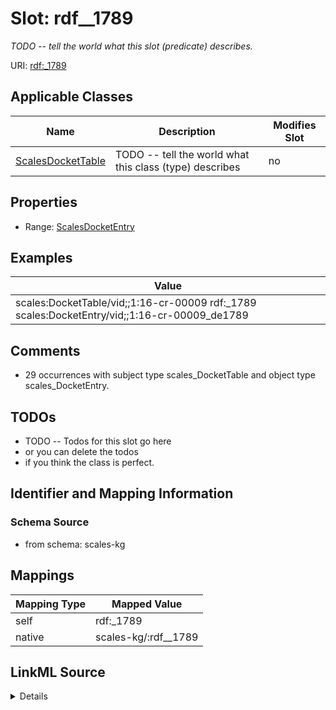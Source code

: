 

# Slot: rdf__1789


_TODO -- tell the world what this slot (predicate) describes._





URI: [rdf:_1789](http://www.w3.org/1999/02/22-rdf-syntax-ns#_1789)



<!-- no inheritance hierarchy -->





## Applicable Classes

| Name | Description | Modifies Slot |
| --- | --- | --- |
| [ScalesDocketTable](../classes/ScalesDocketTable.md) | TODO -- tell the world what this class (type) describes |  no  |







## Properties

* Range: [ScalesDocketEntry](../classes/ScalesDocketEntry.md)






## Examples

| Value |
| --- |
| scales:DocketTable/vid;;1:16-cr-00009 rdf:_1789 scales:DocketEntry/vid;;1:16-cr-00009_de1789 |

## Comments

* 29 occurrences with subject type scales_DocketTable and object type scales_DocketEntry.

## TODOs

* TODO -- Todos for this slot go here
* or you can delete the todos
* if you think the class is perfect.

## Identifier and Mapping Information







### Schema Source


* from schema: scales-kg




## Mappings

| Mapping Type | Mapped Value |
| ---  | ---  |
| self | rdf:_1789 |
| native | scales-kg/:rdf__1789 |




## LinkML Source

<details>
```yaml
name: rdf__1789
description: TODO -- tell the world what this slot (predicate) describes.
todos:
- TODO -- Todos for this slot go here
- or you can delete the todos
- if you think the class is perfect.
comments:
- 29 occurrences with subject type scales_DocketTable and object type scales_DocketEntry.
examples:
- value: scales:DocketTable/vid;;1:16-cr-00009 rdf:_1789 scales:DocketEntry/vid;;1:16-cr-00009_de1789
from_schema: scales-kg
rank: 1000
slot_uri: rdf:_1789
alias: rdf__1789
domain_of:
- scales_DocketTable
range: scales_DocketEntry

```
</details>